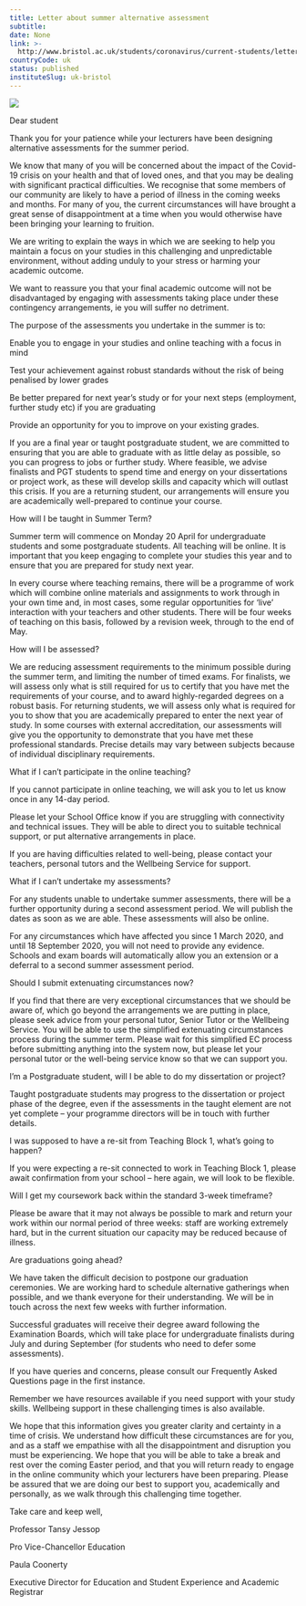 ```yaml
---
title: Letter about summer alternative assessment
subtitle: 
date: None
link: >-
  http://www.bristol.ac.uk/students/coronavirus/current-students/letter-alternative-assessment/
countryCode: uk
status: published
instituteSlug: uk-bristol
---
```

![](http://www.bristol.ac.uk/favicon.gif)

Dear student

Thank you for your patience while your lecturers have been designing alternative assessments for the summer period.

We know that many of you will be concerned about the impact of the Covid-19 crisis on your health and that of loved ones, and that you may be dealing with significant practical difficulties. We recognise that some members of our community are likely to have a period of illness in the coming weeks and months. For many of you, the current circumstances will have brought a great sense of disappointment at a time when you would otherwise have been bringing your learning to fruition.

We are writing to explain the ways in which we are seeking to help you maintain a focus on your studies in this challenging and unpredictable environment, without adding unduly to your stress or harming your academic outcome.

We want to reassure you that your final academic outcome will not be disadvantaged by engaging with assessments taking place under these contingency arrangements, ie you will suffer no detriment.

The purpose of the assessments you undertake in the summer is to:

Enable you to engage in your studies and online teaching with a focus in mind

Test your achievement against robust standards without the risk of being penalised by lower grades

Be better prepared for next year’s study or for your next steps (employment, further study etc) if you are graduating

Provide an opportunity for you to improve on your existing grades.

If you are a final year or taught postgraduate student, we are committed to ensuring that you are able to graduate with as little delay as possible, so you can progress to jobs or further study. Where feasible, we advise finalists and PGT students to spend time and energy on your dissertations or project work, as these will develop skills and capacity which will outlast this crisis. If you are a returning student, our arrangements will ensure you are academically well-prepared to continue your course.

How will I be taught in Summer Term?

Summer term will commence on Monday 20 April for undergraduate students and some postgraduate students. All teaching will be online. It is important that you keep engaging to complete your studies this year and to ensure that you are prepared for study next year.

In every course where teaching remains, there will be a programme of work which will combine online materials and assignments to work through in your own time and, in most cases, some regular opportunities for ‘live’ interaction with your teachers and other students. There will be four weeks of teaching on this basis, followed by a revision week, through to the end of May.

How will I be assessed?

We are reducing assessment requirements to the minimum possible during the summer term, and limiting the number of timed exams. For finalists, we will assess only what is still required for us to certify that you have met the requirements of your course, and to award highly-regarded degrees on a robust basis. For returning students, we will assess only what is required for you to show that you are academically prepared to enter the next year of study. In some courses with external accreditation, our assessments will give you the opportunity to demonstrate that you have met these professional standards. Precise details may vary between subjects because of individual disciplinary requirements.

What if I can’t participate in the online teaching?

If you cannot participate in online teaching, we will ask you to let us know once in any 14-day period.

Please let your School Office know if you are struggling with connectivity and technical issues. They will be able to direct you to suitable technical support, or put alternative arrangements in place.

If you are having difficulties related to well-being, please contact your teachers, personal tutors and the Wellbeing Service for support.

What if I can’t undertake my assessments?

For any students unable to undertake summer assessments, there will be a further opportunity during a second assessment period. We will publish the dates as soon as we are able. These assessments will also be online.

For any circumstances which have affected you since 1 March 2020, and until 18 September 2020, you will not need to provide any evidence. Schools and exam boards will automatically allow you an extension or a deferral to a second summer assessment period.

Should I submit extenuating circumstances now?

If you find that there are very exceptional circumstances that we should be aware of, which go beyond the arrangements we are putting in place, please seek advice from your personal tutor, Senior Tutor or the Wellbeing Service. You will be able to use the simplified extenuating circumstances process during the summer term. Please wait for this simplified EC process before submitting anything into the system now, but please let your personal tutor or the well-being service know so that we can support you.

I’m a Postgraduate student, will I be able to do my dissertation or project?

Taught postgraduate students may progress to the dissertation or project phase of the degree, even if the assessments in the taught element are not yet complete – your programme directors will be in touch with further details.

I was supposed to have a re-sit from Teaching Block 1, what’s going to happen?

If you were expecting a re-sit connected to work in Teaching Block 1, please await confirmation from your school – here again, we will look to be flexible.

Will I get my coursework back within the standard 3-week timeframe?

Please be aware that it may not always be possible to mark and return your work within our normal period of three weeks: staff are working extremely hard, but in the current situation our capacity may be reduced because of illness.

Are graduations going ahead?

We have taken the difficult decision to postpone our graduation ceremonies. We are working hard to schedule alternative gatherings when possible, and we thank everyone for their understanding. We will be in touch across the next few weeks with further information.

Successful graduates will receive their degree award following the Examination Boards, which will take place for undergraduate finalists during July and during September (for students who need to defer some assessments).

If you have queries and concerns, please consult our Frequently Asked Questions page in the first instance.

Remember we have resources available if you need support with your study skills. Wellbeing support in these challenging times is also available.

We hope that this information gives you greater clarity and certainty in a time of crisis. We understand how difficult these circumstances are for you, and as a staff we empathise with all the disappointment and disruption you must be experiencing. We hope that you will be able to take a break and rest over the coming Easter period, and that you will return ready to engage in the online community which your lecturers have been preparing. Please be assured that we are doing our best to support you, academically and personally, as we walk through this challenging time together.

Take care and keep well,

Professor Tansy Jessop

Pro Vice-Chancellor Education

Paula Coonerty

Executive Director for Education and Student Experience and Academic Registrar